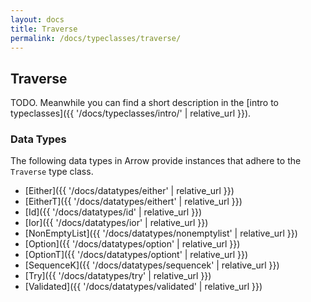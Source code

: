 ```yaml
---
layout: docs
title: Traverse
permalink: /docs/typeclasses/traverse/
---
```


## Traverse

TODO. Meanwhile you can find a short description in the [intro to typeclasses]({{ '/docs/typeclasses/intro/' | relative_url }}).


### Data Types

The following data types in Arrow provide instances that adhere to the `Traverse` type class.

- [Either]({{ '/docs/datatypes/either' | relative_url }})
- [EitherT]({{ '/docs/datatypes/eithert' | relative_url }})
- [Id]({{ '/docs/datatypes/id' | relative_url }})
- [Ior]({{ '/docs/datatypes/ior' | relative_url }})
- [NonEmptyList]({{ '/docs/datatypes/nonemptylist' | relative_url }})
- [Option]({{ '/docs/datatypes/option' | relative_url }})
- [OptionT]({{ '/docs/datatypes/optiont' | relative_url }})
- [SequenceK]({{ '/docs/datatypes/sequencek' | relative_url }})
- [Try]({{ '/docs/datatypes/try' | relative_url }})
- [Validated]({{ '/docs/datatypes/validated' | relative_url }})
